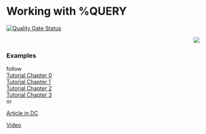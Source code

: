 # Working with %QUERY
[![Quality Gate Status](https://community.objectscriptquality.com/api/project_badges/measure?project=intersystems_iris_community%2FTutorial-QUERY&metric=alert_status)](https://community.objectscriptquality.com/dashboard?id=intersystems_iris_community%2FTutorial-QUERY)   
<p align="right"><img src="https://github.com/isc-at/CPIPE/blob/master/archived.jpg"/></p>  

### Examples
follow   
[Tutorial Chapter 0](https://github.com/rcemper/Tutorial-QUERY/blob/main/Tutorial-0.md)  
[Tutorial Chapter 1](https://github.com/rcemper/Tutorial-QUERY/blob/main/Tutorial-1.md)   
[Tutorial Chapter 2](https://github.com/rcemper/Tutorial-QUERY/blob/main/Tutorial-2.md)   
[Tutorial Chapter 3](https://github.com/rcemper/Tutorial-QUERY/blob/main/Tutorial-1.md)    
or 

[Article in DC](https://community.intersystems.com/post/tutorial-working-query-1)

[Video](https://youtu.be/KlfFzj3zY4M) 
